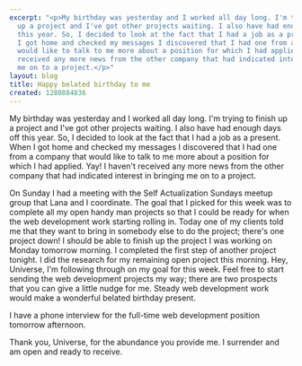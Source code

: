 ```yaml
---
excerpt: "<p>My birthday was yesterday and I worked all day long. I'm trying to finish
  up a project and I've got other projects waiting. I also have had enough days off
  this year. So, I decided to look at the fact that I had a job as a present. When
  I got home and checked my messages I discovered that I had one from a company that
  would like to talk to me more about a position for which I had applied. Yay! I haven't
  received any more news from the other company that had indicated interest in bringing
  me on to a project.</p>"
layout: blog
title: Happy belated birthday to me
created: 1280884836
---
```

<p>My birthday was yesterday and I worked all day long. I'm trying to finish up a project and I've got other projects waiting. I also have had enough days off this year. So, I decided to look at the fact that I had a job as a present. When I got home and checked my messages I discovered that I had one from a company that would like to talk to me more about a position for which I had applied. Yay! I haven't received any more news from the other company that had indicated interest in bringing me on to a project.</p>
<p>On Sunday I had a meeting with the Self Actualization Sundays meetup group that Lana and I coordinate. The goal that I picked for this week was to complete all my open handy man projects so that I could be ready for when the web development work starting rolling in. Today one of my clients told me that they want to bring in somebody else to do the project; there's one project down! I should be able to finish up the project I was working on Monday tomorrow morning. I completed the first step of another project tonight. I did the research for my remaining open project this morning. Hey, Universe, I'm following through on my goal for this week. Feel free to start sending the web development projects my way; there are two prospects that you can give a little nudge for me. Steady web development work would make a wonderful belated birthday present.</p>
<p>I have a phone interview for the full-time web development position tomorrow afternoon.</p>
<p>Thank you, Universe, for the abundance you provide me. I surrender and am open and ready to receive.</p>
